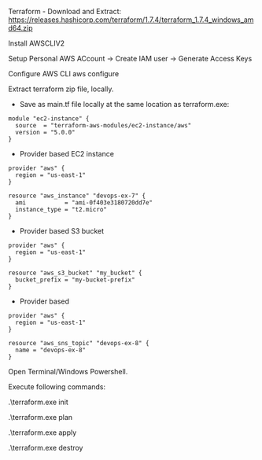 Terraform - Download and Extract: https://releases.hashicorp.com/terraform/1.7.4/terraform_1.7.4_windows_amd64.zip

Install AWSCLIV2

Setup Personal AWS ACcount -> Create IAM user -> Generate Access Keys

Configure AWS CLI
  aws configure

Extract terraform zip file, locally.

- Save as main.tf file locally at the same location as terraform.exe:
```
module "ec2-instance" {
  source  = "terraform-aws-modules/ec2-instance/aws"
  version = "5.0.0"
}
```
- Provider based EC2 instance
```
provider "aws" {
  region = "us-east-1"
}

resource "aws_instance" "devops-ex-7" {
  ami           = "ami-0f403e3180720dd7e"
  instance_type = "t2.micro"
}
```
- Provider based S3 bucket
```
provider "aws" {
  region = "us-east-1"
}

resource "aws_s3_bucket" "my_bucket" {
  bucket_prefix = "my-bucket-prefix"
}

```
- Provider based
```
provider "aws" {
  region = "us-east-1"
}

resource "aws_sns_topic" "devops-ex-8" {
  name = "devops-ex-8"
}
```
Open Terminal/Windows Powershell.

Execute following commands:

.\terraform.exe init

.\terraform.exe plan

.\terraform.exe apply

.\terraform.exe destroy
